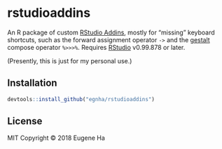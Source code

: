 
<!-- README.md is generated from README.Rmd. Please edit that file -->

# rstudioaddins

An R package of custom [RStudio
Addins](https://rstudio.github.io/rstudioaddins/), mostly for “missing”
keyboard shortcuts, such as the forward assignment operator `->` and the
[gestalt](https://github.com/egnha/gestalt) compose operator `%>>>%`.
Requires [RStudio](https://www.rstudio.com/products/rstudio/) v0.99.878
or later.

(Presently, this is just for my personal use.)

## Installation

``` r
devtools::install_github("egnha/rstudioaddins")
```

## License

MIT Copyright © 2018 Eugene Ha
